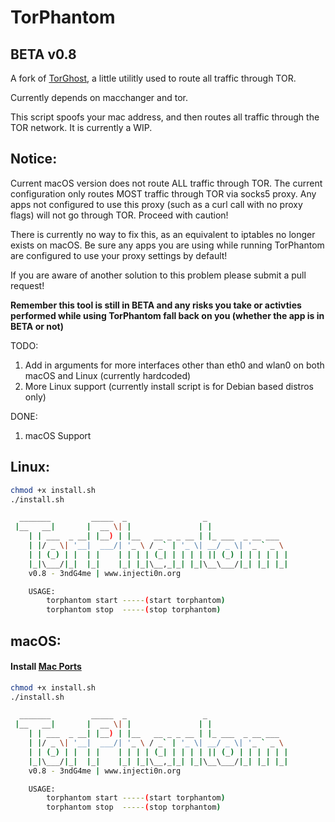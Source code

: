 # TorPhantom
## BETA v0.8
A fork of [TorGhost](https://github.com/susmithHCK/torghost), a little utilitly used to route all traffic through TOR.

Currently depends on macchanger and tor.

This script spoofs your mac address, and then routes all traffic through the TOR network. It is currently a WIP.

## Notice:
Current macOS version does not route ALL traffic through TOR. The current configuration only routes MOST traffic through TOR via socks5 proxy. Any apps not configured to use this proxy (such as a curl call with no proxy flags) will not go through TOR. Proceed with caution!

There is currently no way to fix this, as an equivalent to iptables no longer exists on macOS. Be sure any apps you are using while running TorPhantom are configured to use your proxy settings by default!

If you are aware of another solution to this problem please submit a pull request!

**Remember this tool is still in BETA and any risks you take or activties performed while using TorPhantom fall back on you (whether the app is in BETA or not)**

TODO:
1. Add in arguments for more interfaces other than eth0 and wlan0 on both macOS and Linux (currently hardcoded)
3. More Linux support (currently install script is for Debian based distros only)

DONE:
1. macOS Support


## Linux:
```sh
chmod +x install.sh
./install.sh
```
```sh
  _______         _____  _                 _                  
 |__   __|       |  __ \| |               | |                 
    | | ___  _ __| |__) | |__   __ _ _ __ | |_ ___  _ __ ___  
    | |/ _ \| '__|  ___/| '_ \ / _` | '_ \| __/ _ \| '_ ` _ \
    | | (_) | |  | |    | | | | (_| | | | | || (_) | | | | | |
    |_|\___/|_|  |_|    |_| |_|\__,_|_| |_|\__\___/|_| |_| |_|
	v0.8 - 3ndG4me | www.injecti0n.org

	USAGE:
        torphantom start -----(start torphantom)
        torphantom stop  -----(stop torphantom)
```

## macOS:
#### Install [Mac Ports](https://www.macports.org/install.php)
```sh
chmod +x install.sh
./install.sh
```
```sh
  _______         _____  _                 _                  
 |__   __|       |  __ \| |               | |                 
    | | ___  _ __| |__) | |__   __ _ _ __ | |_ ___  _ __ ___  
    | |/ _ \| '__|  ___/| '_ \ / _` | '_ \| __/ _ \| '_ ` _ \
    | | (_) | |  | |    | | | | (_| | | | | || (_) | | | | | |
    |_|\___/|_|  |_|    |_| |_|\__,_|_| |_|\__\___/|_| |_| |_|
	v0.8 - 3ndG4me | www.injecti0n.org

	USAGE:
        torphantom start -----(start torphantom)
        torphantom stop  -----(stop torphantom)
```
